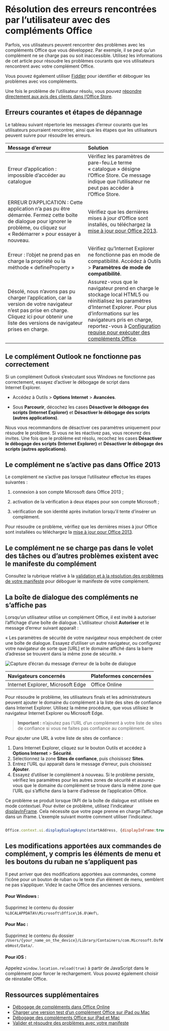 # <a name="troubleshoot-user-errors-with-office-add-ins"></a>Résolution des erreurs rencontrées par l’utilisateur avec des compléments Office

Parfois, vos utilisateurs peuvent rencontrer des problèmes avec les compléments Office que vous développez. Par exemple, il se peut qu’un complément ne se charge pas ou soit inaccessible. Utilisez les informations de cet article pour résoudre les problèmes courants que vos utilisateurs rencontrent avec votre complément Office. 

Vous pouvez également utiliser [Fiddler](http://www.telerik.com/fiddler) pour identifier et déboguer les problèmes avec vos compléments.

Une fois le problème de l’utilisateur résolu, vous pouvez [répondre directement aux avis des clients dans l’Office Store](https://msdn.microsoft.com/library/jj635874.aspx).

## <a name="common-errors-and-troubleshooting-steps"></a>Erreurs courantes et étapes de dépannage

Le tableau suivant répertorie les messages d’erreur courants que les utilisateurs pourraient rencontrer, ainsi que les étapes que les utilisateurs peuvent suivre pour résoudre les erreurs.



|**Message d’erreur**|**Solution**|
|:-----|:-----|
|Erreur d’application : impossible d’accéder au catalogue|Vérifiez les paramètres de pare-feu.Le terme « catalogue » désigne l’Office Store. Ce message indique que l’utilisateur ne peut pas accéder à l’Office Store.|
|ERREUR D’APPLICATION : Cette application n’a pas pu être démarrée. Fermez cette boîte de dialogue pour ignorer le problème, ou cliquez sur « Redémarrer » pour essayer à nouveau.|Vérifiez que les dernières mises à jour d’Office sont installés, ou téléchargez la [mise à jour pour Office 2013](https://support.microsoft.com/en-us/kb/2986156/).|
|Erreur : l’objet ne prend pas en charge la propriété ou la méthode « defineProperty »|Vérifiez qu’Internet Explorer ne fonctionne pas en mode de compatibilité. Accédez à Outils > **Paramètres de mode de compatibilité**.|
|Désolé, nous n’avons pas pu charger l’application, car la version de votre navigateur n’est pas prise en charge. Cliquez ici pour obtenir une liste des versions de navigateur prises en charge.|Assurez-vous que le navigateur prend en charge le stockage local HTML5 ou réinitialisez les paramètres d’Internet Explorer. Pour plus d’informations sur les navigateurs pris en charge, reportez-vous à [Configuration requise pour exécuter des compléments Office](../../docs/overview/requirements-for-running-office-add-ins.md).|

## <a name="outlook-add-in-doesnt-work-correctly"></a>Le complément Outlook ne fonctionne pas correctement

Si un complément Outlook s’exécutant sous Windows ne fonctionne pas correctement, essayez d’activer le débogage de script dans Internet Explorer. 


- Accédez à Outils >  **Options Internet** > **Avancées**.
    
- Sous  **Parcourir**, décochez les cases  **Désactiver le débogage des scripts (Internet Explorer)** et **Désactiver le débogage des scripts (autres applications)**.
    
Nous vous recommandons de désactiver ces paramètres uniquement pour résoudre le problème. Si vous ne les réactivez pas, vous recevrez des invites. Une fois que le problème est résolu, recochez les cases **Désactiver le débogage des scripts (Internet Explorer)** et **Désactiver le débogage des scripts (autres applications)**.


## <a name="add-in-doesnt-activate-in-office-2013"></a>Le complément ne s’active pas dans Office 2013

Le complément ne s’active pas lorsque l’utilisateur effectue les étapes suivantes :


1. connexion à son compte Microsoft dans Office 2013 ;
    
2. activation de la vérification à deux étapes pour son compte Microsoft ;
    
3. vérification de son identité après invitation lorsqu’il tente d’insérer un complément.
    
Pour résoudre ce problème, vérifiez que les dernières mises à jour Office sont installées ou téléchargez la [mise à jour pour Office 2013](https://support.microsoft.com/en-us/kb/2986156/).

## <a name="add-in-doesnt-load-in-task-pane-or-other-issues-with-the-add-in-manifest"></a>Le complément ne se charge pas dans le volet des tâches ou d’autres problèmes existent avec le manifeste du complément

Consultez la rubrique relative à la [validation et à la résolution des problèmes de votre manifeste](troubleshoot-manifest.md) pour déboguer le manifeste de votre complément.

## <a name="add-in-dialog-box-cannot-be-displayed"></a>La boîte de dialogue des compléments ne s’affiche pas

Lorsqu’un utilisateur utilise un complément Office, il est invité à autoriser l’affichage d’une boîte de dialogue. L’utilisateur choisit **Autoriser** et le message d’erreur suivant apparaît :

« Les paramètres de sécurité de votre navigateur nous empêchent de créer une boîte de dialogue. Essayez d’utiliser un autre navigateur, ou configurez votre navigateur de sorte que [URL] et le domaine affiché dans la barre d’adresse se trouvent dans la même zone de sécurité. »

![Capture d’écran du message d’erreur de la boîte de dialogue](http://i.imgur.com/3mqmlgE.png)

|**Navigateurs concernés**|**Plateformes concernées**|
|:--------------------|:---------------------|
|Internet Explorer, Microsoft Edge|Office Online|

Pour résoudre le problème, les utilisateurs finals et les administrateurs peuvent ajouter le domaine du complément à la liste des sites de confiance dans Internet Explorer. Utilisez la même procédure, que vous utilisiez le navigateur Internet Explorer ou Microsoft Edge.

>**Important :** n’ajoutez pas l’URL d’un complément à votre liste de sites de confiance si vous ne faites pas confiance au complément.

Pour ajouter une URL à votre liste de sites de confiance :

1. Dans Internet Explorer, cliquez sur le bouton Outils et accédez à **Options Internet** > **Sécurité**.
2. Sélectionnez la zone **Sites de confiance**, puis choisissez **Sites**.
3. Entrez l’URL qui apparaît dans le message d’erreur, puis choisissez **Ajouter**.
4. Essayez d’utiliser le complément à nouveau. Si le problème persiste, vérifiez les paramètres pour les autres zones de sécurité et assurez-vous que le domaine du complément se trouve dans la même zone que l’URL qui s’affiche dans la barre d’adresse de l’application Office.

Ce problème se produit lorsque l’API de la boîte de dialogue est utilisée en mode contextuel. Pour éviter ce problème, utilisez l’indicateur [displayInFrame](http://dev.office.com/reference/add-ins/shared/officeui.displaydialogasync). Cela nécessite que votre page prenne en charge l’affichage dans un iframe. L’exemple suivant montre comment utiliser l’indicateur.

```js

Office.context.ui.displayDialogAsync(startAddress, {displayInFrame:true}, callback);
```

## <a name="changes-to-add-in-commands-including-ribbon-buttons-and-menu-items-do-not-take-effect"></a>Les modifications apportées aux commandes de complément, y compris les éléments de menu et les boutons du ruban ne s’appliquent pas
Il peut arriver que des modifications apportées aux commandes, comme l’icône pour un bouton de ruban ou le texte d’un élément de menu, semblent ne pas s’appliquer. Videz le cache Office des anciennes versions.

#### <a name="for-windows"></a>Pour Windows :
Supprimez le contenu du dossier `%LOCALAPPDATA%\Microsoft\Office\16.0\Wef\`.

#### <a name="for-mac"></a>Pour Mac :
Supprimez le contenu du dossier `/Users/{your_name_on_the_device}/Library/Containers/com.Microsoft.OsfWebHost/Data/`.

#### <a name="for-ios"></a>Pour iOS :
Appelez `window.location.reload(true)` à partir de JavaScript dans le complément pour forcer le rechargement. Vous pouvez également choisir de réinstaller Office.

## <a name="additional-resources"></a>Ressources supplémentaires

- [Débogage de compléments dans Office Online](../testing/debug-add-ins-in-office-online.md) 
- [Charger une version test d’un complément Office sur iPad ou Mac](../testing/sideload-an-office-add-in-on-ipad-and-mac.md)  
- [Débogage des compléments Office sur iPad et Mac](../testing/debug-office-add-ins-on-ipad-and-mac.md)  
- [Valider et résoudre des problèmes avec votre manifeste](troubleshoot-manifest.md)
    
